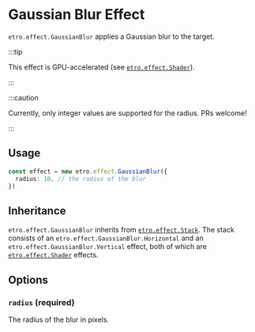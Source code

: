 # Gaussian Blur Effect

`etro.effect.GaussianBlur` applies a Gaussian blur to the target.

:::tip

This effect is GPU-accelerated (see [`etro.effect.Shader`](shader)).

:::

:::caution

Currently, only integer values are supported for the radius. PRs welcome!

:::

## Usage

```ts
const effect = new etro.effect.GaussianBlur({
  radius: 10, // the radius of the blur
})
```

## Inheritance

`etro.effect.GaussianBlur` inherits from [`etro.effect.Stack`](stack). The stack consists of an `etro.effect.GaussianBlur.Horizontal` and an `etro.effect.GaussianBlur.Vertical` effect, both of which are [`etro.effect.Shader`](shader) effects.

## Options

### `radius` (required)

The radius of the blur in pixels.
